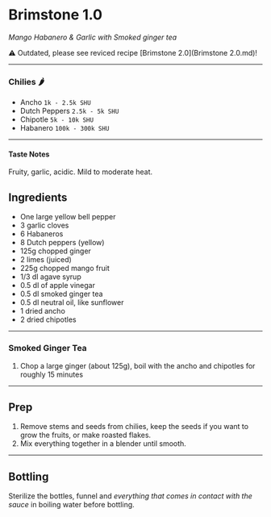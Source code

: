 # Brimstone 1.0
_Mango Habanero & Garlic with Smoked ginger tea_

:warning: Outdated, please see reviced recipe [Brimstone 2.0](Brimstone 2.0.md)!

---

### Chilies :hot_pepper:
* Ancho `1k - 2.5k SHU`
* Dutch Peppers `2.5k - 5k SHU`
* Chipotle `5k - 10k SHU`
* Habanero `100k - 300k SHU`

---

#### Taste Notes
Fruity, garlic, acidic. Mild to moderate heat.

## Ingredients
* One large yellow bell pepper
* 3 garlic cloves
* 6 Habaneros
* 8 Dutch peppers (yellow)
* 125g chopped ginger
* 2 limes (juiced)
* 225g chopped mango fruit
* 1/3 dl agave syrup
* 0.5 dl of apple vinegar
* 0.5 dl smoked ginger tea
* 0.5 dl neutral oil, like sunflower
* 1 dried ancho
* 2 dried chipotles

---

### Smoked Ginger Tea

1. Chop a large ginger (about 125g), boil with the ancho and chipotles for roughly 15 minutes

---

## Prep
1. Remove stems and seeds from chilies, keep the seeds if you want to grow the fruits, or make roasted flakes.
2. Mix everything together in a blender until smooth.

---

## Bottling
Sterilize the bottles, funnel and _everything that comes in contact with the sauce_ in boiling water before bottling.
